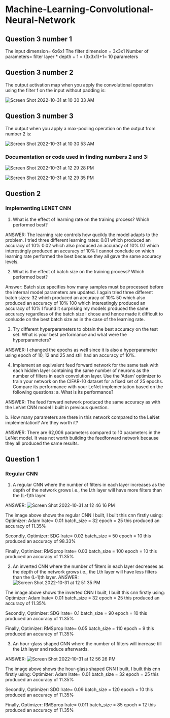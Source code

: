 # Machine-Learning-Convolutional-Neural-Network

## Question 3 number 1

The input dimension= 6x6x1 
The filter dimension = 3x3x1
Number of parameters= filter layer * depth + 1
= (3x3x1)+1= 10 parameters

## Question 3 number 2
The output activation map when you apply the convolutional operation using the filter f on the input without padding is:

![Screen Shot 2022-10-31 at 10 30 33 AM](https://user-images.githubusercontent.com/89150972/199070702-61147d5a-ae74-45dc-a619-f4ebd3a4225c.png)

## Question 3 number 3
The output when you apply a max-pooling operation on the output from number 2 is:

![Screen Shot 2022-10-31 at 10 30 53 AM](https://user-images.githubusercontent.com/89150972/199070901-af49361a-36c8-4535-996d-bd0b24f40f5e.png)

### Documentation or code used in finding numbers 2 and 3:

![Screen Shot 2022-10-31 at 12 29 28 PM](https://user-images.githubusercontent.com/89150972/199071387-50512444-f1d9-4dcd-ab56-58d69466d101.png)



![Screen Shot 2022-10-31 at 12 29 35 PM](https://user-images.githubusercontent.com/89150972/199071460-0b6e9503-bb6d-47a1-a3ce-4c6694eb7756.png)


## Question 2

### Implementing LENET CNN

1. What is the effect of learning rate on the training process? Which performed best?

ANSWER: The learning rate controls how qucikly the model adapts to the problem. I tried three different learning rates:
0.01 which produced an accuracy of 10%
0.02 which also produced an accuracy of 10%
0.1 which interestingly produced an accuracy of 10%
I cannot conclude on which learning rate performed the best because they all gave the same accuracy levels. 


2. What is the effect of batch size on the training process? Which performed best?

Answer: Batch size specifies how many samples must be processed before the internal model parameters are updated. 
I again tried three different batch sizes:
32 which produced an accuracy of 10%
50 which also produced an accuracy of 10%
100 which interestingly produced an accuracy of 10%
I found it surprising my models produced the same accuracy regardless of the batch size I chose and hence made it difficult to conlucde on the best batch size as in the case of the learning rate.

3. Try different hyperparameters to obtain the best accuracy on the test set. What is your
best performance and what were the hyperparameters?

ANSWER: I changed the epochs as well since it is also a hyperparameter using epoch of 10, 12 and 25 and still had an accuracy of 10%.


4. Implement an equivalent feed forward network for the same task with each hidden layer
containing the same number of neurons as the number of filters in each convolution layer. Use the ‘Adam’ optimizer to train your network on the CIFAR-10 dataset for a fixed set of 25 epochs. Compare its performance with your LeNet implementation based on the following questions:
a. What is its performance?

ANSWER: The feed forward network produced the same accuracy as with the LeNet CNN model I built in previous question. 

b. How many parameters are there in this network compared to the LeNet
implementation? Are they worth it?

ANSWER: There are 62,006 parameters compared to 10 parameters in the LeNet model. It was not worth building the feedforward network because they all produced the same results. 

## Question 1

### Regular CNN 
1. A regular CNN where the number of filters in each layer increases as the depth of the network grows i.e., the Lth layer will have more filters than the (L-1)th layer.

ANSWER: 
![Screen Shot 2022-10-31 at 12 46 16 PM](https://user-images.githubusercontent.com/89150972/199074590-a1c039a4-40ed-4eaa-b6d9-23e111f353dd.png)

The image above shows the regular CNN I built, I built this cnn firstly using:
Optimizer: Adam
lrate= 0.01
batch_size = 32
epoch = 25
this produced an accuracy of 11.35%

Secondly, 
Optimizer: SDG
lrate= 0.02
batch_size = 50
epoch = 10
this produced an accuracy of 98.33%

Finally, 
Optimizer: RMSprop
lrate= 0.03
batch_size = 100
epoch = 10
this produced an accuracy of 11.35%



2. An inverted CNN where the number of filters in each layer decreases as the depth of the network grows i.e., the Lth layer will have less filters than the (L-1)th layer.
ANSWER:
![Screen Shot 2022-10-31 at 12 51 35 PM](https://user-images.githubusercontent.com/89150972/199075588-41ba06a7-15c7-4556-89a8-a8de71ca7f84.png)

The image above shows the inverted CNN I built, I built this cnn firstly using:
Optimizer: Adam
lrate= 0.01
batch_size = 32
epoch = 25
this produced an accuracy of 11.35%

Secondly, 
Optimizer: SDG
lrate= 0.1
batch_size = 90
epoch = 10
this produced an accuracy of 11.35%

Finally, 
Optimizer: RMSprop
lrate= 0.05
batch_size = 110
epoch = 9
this produced an accuracy of 11.35%

3. An hour-glass shaped CNN where the number of filters will increase till the Lth layer and reduce afterwards.

ANSWER:
![Screen Shot 2022-10-31 at 12 56 26 PM](https://user-images.githubusercontent.com/89150972/199076525-58a254fb-6342-443e-9878-257a9970e576.png)

The image above shows the hour-glass shaped CNN I built, I built this cnn firstly using:
Optimizer: Adam
lrate= 0.01
batch_size = 32
epoch = 25
this produced an accuracy of 11.35%

Secondly, 
Optimizer: SDG
lrate= 0.09
batch_size = 120
epoch = 10
this produced an accuracy of 11.35%

Finally, 
Optimizer: RMSprop
lrate= 0.011
batch_size = 85
epoch = 12
this produced an accuracy of 11.35%

